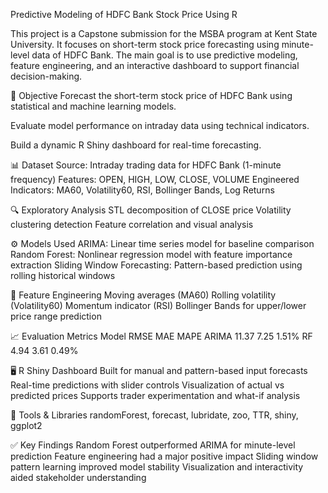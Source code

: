 Predictive Modeling of HDFC Bank Stock Price Using R



This project is a Capstone submission for the MSBA program at Kent State University. It focuses on short-term stock price forecasting using minute-level data of HDFC Bank. The main goal is to use predictive modeling, feature engineering, and an interactive dashboard to support financial decision-making.

📌 Objective
Forecast the short-term stock price of HDFC Bank using statistical and machine learning models.


Evaluate model performance on intraday data using technical indicators.


Build a dynamic R Shiny dashboard for real-time forecasting.


📊 Dataset
Source: Intraday trading data for HDFC Bank (1-minute frequency)
Features: OPEN, HIGH, LOW, CLOSE, VOLUME
Engineered Indicators: MA60, Volatility60, RSI, Bollinger Bands, Log Returns


🔍 Exploratory Analysis
STL decomposition of CLOSE price
Volatility clustering detection
Feature correlation and visual analysis


⚙️ Models Used
ARIMA: Linear time series model for baseline comparison
Random Forest: Nonlinear regression model with feature importance extraction
Sliding Window Forecasting: Pattern-based prediction using rolling historical windows


🧠 Feature Engineering
Moving averages (MA60)
Rolling volatility (Volatility60)
Momentum indicator (RSI)
Bollinger Bands for upper/lower price range prediction


📈 Evaluation Metrics
Model	RMSE	MAE	MAPE
ARIMA	11.37	7.25	1.51%
RF	4.94	3.61	0.49%


🖥️ R Shiny Dashboard
Built for manual and pattern-based input forecasts
Real-time predictions with slider controls
Visualization of actual vs predicted prices
Supports trader experimentation and what-if analysis


📌 Tools & Libraries
randomForest, forecast, lubridate, zoo, TTR, shiny, ggplot2


✅ Key Findings
Random Forest outperformed ARIMA for minute-level prediction
Feature engineering had a major positive impact
Sliding window pattern learning improved model stability
Visualization and interactivity aided stakeholder understanding


